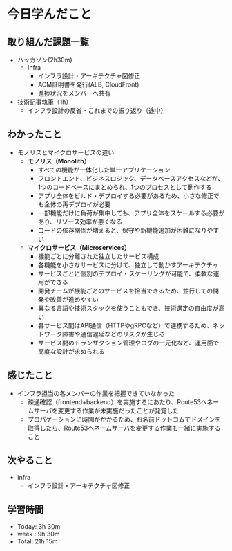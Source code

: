 # 今日学んだこと

## 取り組んだ課題一覧
- ハッカソン(2h30m)
    - infra
         -  インフラ設計・アーキテクチャ図修正
         -  ACM証明書を発行(ALB, CloudFront)
         -  進捗状況をメンバーへ共有
- 技術記事執筆（1h）
    - インフラ設計の反省・これまでの振り返り（途中）
        
## わかったこと
- モノリスとマイクロサービスの違い
    - **モノリス（Monolith）**
         -  すべての機能が一体化した単一アプリケーション
         -  フロントエンド、ビジネスロジック、データベースアクセスなどが、1つのコードベースにまとめられ、1つのプロセスとして動作する 
         -  アプリ全体をビルド・デプロイする必要があるため、小さな修正でも全体の再デプロイが必要
         -  一部機能だけに負荷が集中しても、アプリ全体をスケールする必要があり、リソース効率が悪くなる
         -  コードの依存関係が増えると、保守や新機能追加が困難になりやすい
    - **マイクロサービス（Microservices）**
         -  機能ごとに分離された独立したサービス構成
         -  各機能を小さなサービスに分けて、独立して動かすアーキテクチャ
         -  サービスごとに個別のデプロイ・スケーリングが可能で、柔軟な運用ができる
         -  開発チームが機能ごとのサービスを担当できるため、並行しての開発や改善が進めやすい
         -  異なる言語や技術スタックを使うこともでき、技術選定の自由度が高い
         -  各サービス間はAPI通信（HTTPやgRPCなど）で連携するため、ネットワーク障害や通信遅延などのリスクが生じる
         -  サービス間のトランザクション管理やログの一元化など、運用面で高度な設計が求められる

## 感じたこと
- インフラ担当の各メンバーの作業を把握できていなかった
    - 疎通確認（frontend+backend）を実施するにあたり、Route53へネームサーバを変更する作業が未実施だったことが発覚した
    - プロパゲーションに時間がかかるため、お名前ドットコムでドメインを取得したら、Route53へネームサーバを変更する作業も一緒に実施すること

## 次やること
- infra
    - インフラ設計・アーキテクチャ図修正

## 学習時間
- Today: 3h 30m
- week : 9h 30m
- Total: 21h 15m